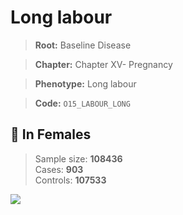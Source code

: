 # Long labour

> **Root:** Baseline Disease  

> **Chapter:** Chapter XV- Pregnancy  

> **Phenotype:** Long labour  

> **Code:** `O15_LABOUR_LONG`

## 👩 In Females  
> Sample size: **108436**  
> Cases: **903**  
> Controls: **107533**
<img src="/Disease/Figures/ALL/Baseline/O15_LABOUR_LONG.png"/>
<CsvTable src="/Disease_Data/ALL/Baseline/LG_O15_LABOUR_LONG.csv" label="🔍 View full results" />

